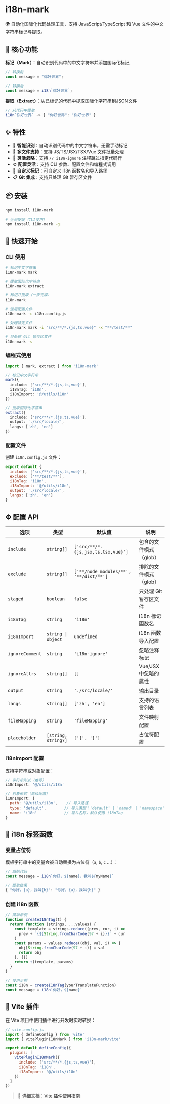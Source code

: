 # i18n-mark

🌍 自动化国际化代码处理工具，支持 JavaScript/TypeScript 和 Vue 文件的中文字符串标记与提取。

## 🎯 核心功能

**标记（Mark）**：自动识别代码中的中文字符串并添加国际化标记
```javascript
// 转换前
const message = "你好世界";

// 转换后  
const message = i18n`你好世界`;
```

**提取（Extract）**：从已标记的代码中提取国际化字符串到JSON文件
```javascript
// 从代码中提取
i18n`你好世界` -> { "你好世界": "你好世界" }
```
## ✨ 特性

- 🎯 **智能识别**：自动识别代码中的中文字符串，无需手动标记
- 📁 **多文件支持**：支持 JS/TS/JSX/TSX/Vue 文件批量处理
- 🚫 **灵活忽略**：支持 `// i18n-ignore` 注释跳过指定代码行
- ⚙️ **配置灵活**：支持 CLI 参数、配置文件和编程式调用
- 🎨 **自定义标记**：可自定义 i18n 函数名和导入路径
- 📋 **Git 集成**：支持只处理 Git 暂存区文件

## 📦 安装

```bash
npm install i18n-mark

# 全局安装（CLI使用）
npm install i18n-mark -g
```

## 🚀 快速开始

### CLI 使用

```bash
# 标记中文字符串
i18n-mark mark

# 提取国际化字符串
i18n-mark extract

# 标记并提取（一步完成）
i18n-mark

# 使用配置文件
i18n-mark -c i18n.config.js

# 处理特定文件
i18n-mark mark -i "src/**/*.{js,ts,vue}" -x "**/test/**"

# 只处理 Git 暂存区文件
i18n-mark -s
```

### 编程式使用

```typescript
import { mark, extract } from 'i18n-mark'

// 标记中文字符串
mark({
  include: ['src/**/*.{js,ts,vue}'],
  i18nTag: 'i18n',
  i18nImport: '@/utils/i18n'
})

// 提取国际化字符串
extract({
  include: ['src/**/*.{js,ts,vue}'],
  output: './src/locale/',
  langs: ['zh', 'en']
})
```

### 配置文件

创建 `i18n.config.js` 文件：

```javascript
export default {
  include: ['src/**/*.{js,ts,vue}'],
  exclude: ['**/test/**'],
  i18nTag: 'i18n',
  i18nImport: '@/utils/i18n',
  output: './src/locale/',
  langs: ['zh', 'en']
}
```

## ⚙️ 配置 API

| 选项 | 类型 | 默认值 | 说明 |
|------|------|--------|------|
| `include` | `string[]` | `['src/**/*.{js,jsx,ts,tsx,vue}']` | 包含的文件模式（glob） |
| `exclude` | `string[]` | `['**/node_modules/**', '**/dist/**']` | 排除的文件模式（glob） |
| `staged` | `boolean` | `false` | 只处理 Git 暂存区文件 |
| `i18nTag` | `string` | `'i18n'` | i18n 标记函数名 |
| `i18nImport` | `string \| object` | `undefined` | i18n 函数导入配置 |
| `ignoreComment` | `string` | `'i18n-ignore'` | 忽略注释标记 |
| `ignoreAttrs` | `string[]` | `[]` | Vue/JSX 中忽略的属性 |
| `output` | `string` | `'./src/locale/'` | 输出目录 |
| `langs` | `string[]` | `['zh', 'en']` | 支持的语言列表 |
| `fileMapping` | `string` | `'fileMapping'` | 文件映射配置 |
| `placeholder` | `[string, string?]` | `['{', '}']` | 占位符配置 |

### i18nImport 配置

支持字符串或对象配置：

```javascript
// 字符串形式（推荐）
i18nImport: '@/utils/i18n'

// 对象形式（高级配置）
i18nImport: {
  path: '@/utils/i18n',    // 导入路径
  type: 'default',        // 导入类型：'default' | 'named' | 'namespace'
  name: 'i18n'            // 导入名称，默认使用 i18nTag
}
```



## 🔧 i18n 标签函数

### 变量占位符

模板字符串中的变量会被自动替换为占位符（`a`, `b`, `c` ...）：

```javascript
// 原始代码
const message = i18n`你好，${name}，我叫${myName}`

// 提取结果
{ "你好，{a}，我叫{b}": "你好，{a}，我叫{b}" }
```

### 创建 i18n 函数

```javascript
// 简单示例
function createI18nTag(t) {
  return function (strings, ...values) {
    const template = strings.reduce((prev, cur, i) => 
      prev + `{${String.fromCharCode(97 + i)}}` + cur
    )
    const params = values.reduce((obj, val, i) => {
      obj[String.fromCharCode(97 + i)] = val
      return obj
    }, {})
    return t(template, params)
  }
}

// 使用示例
const i18n = createI18nTag(yourTranslateFunction)
const message = i18n`你好，${name}`
```

## 🔌 Vite 插件

在 Vite 项目中使用插件进行开发时实时转换：

```javascript
// vite.config.js
import { defineConfig } from 'vite'
import { vitePluginI18nMark } from 'i18n-mark/vite'

export default defineConfig({
  plugins: [
    vitePluginI18nMark({
      include: ['src/**/*.{js,ts,vue}'],
      i18nTag: 'i18n',
      i18nImport: '@/utils/i18n'
    })
  ]
})
```

> 📖 **详细文档**：[Vite 插件使用指南](https://github.com/huise513/i18n-mark/blob/main/docs/README.md)